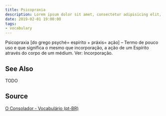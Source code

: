 ```yaml
---
title: Psicopraxia
description: Lorem ipsum dolor sit amet, consectetur adipisicing elit, sed do eiusmod tempor incididunt ut labore et dolore magna aliqua.  TODO
date: 2019-02-01 19:00:00
tags:
- vocabulary
---
```


Psicopraxia [do grego psyché= espírito + práxis= ação] – Termo de pouco uso e que significa o mesmo que incorporação, a ação de um Espírito através do corpo de um médium. Ver: Incorporação.

## See Also
TODO

## Source
[O Consolador - Vocabulário (pt-BR)](http://www.oconsolador.com.br/linkfixo/vocabulario/principal.html)
